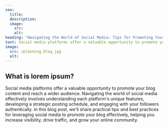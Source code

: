 ```yaml
---
seo:
  title: 
  description: 
  image:
    src: 
    alt: 
heading: "Navigating the World of Social Media: Tips for Promoting Your Blog Effectively"
text: Social media platforms offer a valuable opportunity to promote your blog content and reach a wider audience. Navigating the world of social media effectively involves understanding each platform's unique features, developing a strategic posting schedule, and engaging with your followers authentically. In this blog post, we'll share practical tips and best practices for leveraging social media to promote your blog effectively, helping you increase visibility, drive traffic, and grow your online community.
image:
  src: /planning_blog.jpg
  alt: 
---
```


## What is lorem ipsum?
Social media platforms offer a valuable opportunity to promote your blog content and reach a wider audience. Navigating the world of social media effectively involves understanding each platform's unique features, developing a strategic posting schedule, and engaging with your followers authentically. In this blog post, we'll share practical tips and best practices for leveraging social media to promote your blog effectively, helping you increase visibility, drive traffic, and grow your online community.